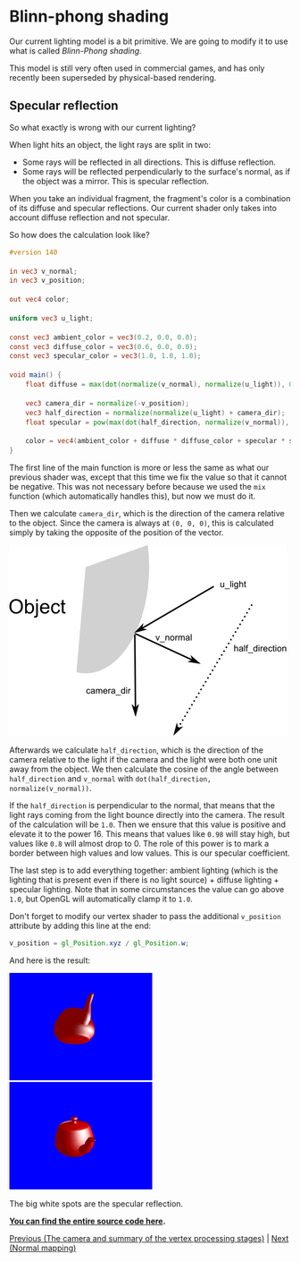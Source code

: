 # Blinn-phong shading

Our current lighting model is a bit primitive.
We are going to modify it to use what is called *Blinn-Phong shading*.

This model is still very often used in commercial games, and has only recently been
superseded by physical-based rendering.

## Specular reflection

So what exactly is wrong with our current lighting?

When light hits an object, the light rays are split in two:

 - Some rays will be reflected in all directions. This is diffuse reflection.
 - Some rays will be reflected perpendicularly to the surface's normal, as if the object was a
   mirror. This is specular reflection.

When you take an individual fragment, the fragment's color is a combination of its diffuse and
specular reflections. Our current shader only takes into account diffuse reflection and not
specular.

So how does the calculation look like?

```glsl
#version 140

in vec3 v_normal;
in vec3 v_position;

out vec4 color;

uniform vec3 u_light;

const vec3 ambient_color = vec3(0.2, 0.0, 0.0);
const vec3 diffuse_color = vec3(0.6, 0.0, 0.0);
const vec3 specular_color = vec3(1.0, 1.0, 1.0);

void main() {
    float diffuse = max(dot(normalize(v_normal), normalize(u_light)), 0.0);

    vec3 camera_dir = normalize(-v_position);
    vec3 half_direction = normalize(normalize(u_light) + camera_dir);
    float specular = pow(max(dot(half_direction, normalize(v_normal)), 0.0), 16.0);

    color = vec4(ambient_color + diffuse * diffuse_color + specular * specular_color, 1.0);
}
```

The first line of the main function is more or less the same as what our previous shader was,
except that this time we fix the value so that it cannot be negative. This was not necessary
before because we used the `mix` function (which automatically handles this), but now we must
do it.

Then we calculate `camera_dir`, which is the direction of the camera relative to the object.
Since the camera is always at `(0, 0, 0)`, this is calculated simply by taking the opposite
of the position of the vector.

![A schema of what's happening](assets/tuto-13-specular.png)

Afterwards we calculate `half_direction`, which is the direction of the camera relative to
the light if the camera and the light were both one unit away from the object. We then
calculate the cosine of the angle between `half_direction` and `v_normal` with
`dot(half_direction, normalize(v_normal))`.

If the `half_direction` is perpendicular to the normal, that means that the light rays coming
from the light bounce directly into the camera. The result of the calculation will be `1.0`.
Then we ensure that this value is positive and elevate it to the power 16. This means that
values like `0.98` will stay high, but values like `0.8` will almost drop to 0. The role of this
power is to mark a border between high values and low values. This is our specular coefficient.

The last step is to add everything together: ambient lighting (which is the lighting that
is present even if there is no light source) + diffuse lighting + specular lighting. Note that
in some circumstances the value can go above `1.0`, but OpenGL will automatically clamp it
to `1.0`.

Don't forget to modify our vertex shader to pass the additional `v_position` attribute by
adding this line at the end:

```glsl
v_position = gl_Position.xyz / gl_Position.w;
```

And here is the result:

![Result](assets/tuto-13-result.png) ![Result](assets/tuto-13-result2.png)

The big white spots are the specular reflection.

**[You can find the entire source code here](https://github.com/glium/glium/blob/master/examples/tutorial-13.rs).**

[Previous (The camera and summary of the vertex processing stages)](tuto-12-camera.md) | [Next (Normal mapping)](tuto-14-wall.md)